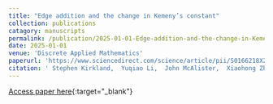 ```yaml
---
title: "Edge addition and the change in Kemeny’s constant"
collection: publications
catagory: manuscripts
permalink: /publication/2025-01-01-Edge-addition-and-the-change-in-Kemenys-constant
date: 2025-01-01
venue: 'Discrete Applied Mathematics'
paperurl: 'https://www.sciencedirect.com/science/article/pii/S0166218X25002008'
citation: ' Stephen Kirkland,  Yuqiao Li,  John McAlister,  Xiaohong Zhang, &quot;Edge addition and the change in Kemeny’s constant.&quot; Discrete Applied Mathematics, 2025.'
---
```

[Access paper here](https://www.sciencedirect.com/science/article/pii/S0166218X25002008){:target="_blank"}
